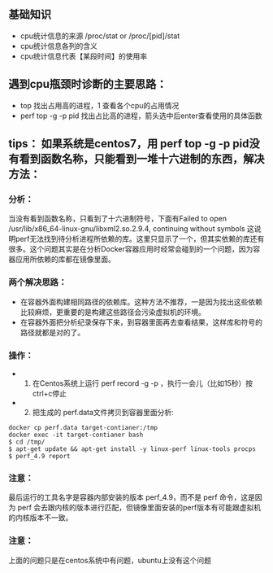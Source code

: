 ## 基础知识
- cpu统计信息的来源 /proc/stat or /proc/[pid]/stat
- cpu统计信息各列的含义
- cpu统计信息代表【某段时间】的使用率

## 遇到cpu瓶颈时诊断的主要思路：
- top 找出占用高的进程，1 查看各个cpu的占用情况
- perf top -g -p pid 找出占比高的进程，箭头选中后enter查看使用的具体函数

## tips： 如果系统是centos7，用 perf top -g -p pid没有看到函数名称，只能看到一堆十六进制的东西，解决方法：

### 分析：
当没有看到函数名称，只看到了十六进制符号，下面有Failed to open /usr/lib/x86_64-linux-gnu/libxml2.so.2.9.4, continuing without symbols 这说明perf无法找到待分析进程所依赖的库。这里只显示了一个，但其实依赖的库还有很多。这个问题其实是在分析Docker容器应用时经常会碰到的一个问题，因为容器应用所依赖的库都在镜像里面。

### 两个解决思路：
+ 在容器外面构建相同路径的依赖库。这种方法不推荐，一是因为找出这些依赖比较麻烦，更重要的是构建这些路径会污染虚拟机的环境。
+ 在容器外面把分析纪录保存下来，到容器里面再去查看结果，这样库和符号的路径就都是对的了。

### 操作：
+ 1. 在Centos系统上运行 perf record -g -p <pid>，执行一会儿（比如15秒）按ctrl+c停止
+ 2. 把生成的 perf.data文件拷贝到容器里面分析:
```
docker cp perf.data target-contianer:/tmp
docker exec -it target-contianer bash
$ cd /tmp/
$ apt-get update && apt-get install -y linux-perf linux-tools procps
$ perf_4.9 report
```
### 注意：
  最后运行的工具名字是容器内部安装的版本 perf_4.9，而不是 perf 命令，这是因为 perf 会去跟内核的版本进行匹配，但镜像里面安装的perf版本有可能跟虚拟机的内核版本不一致。
### 注意：
  上面的问题只是在centos系统中有问题，ubuntu上没有这个问题
